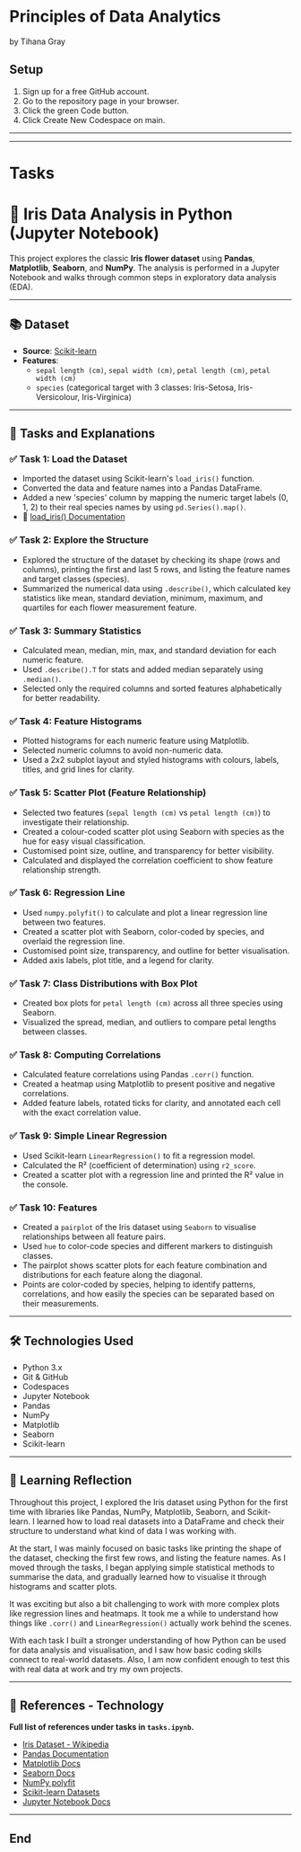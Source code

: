 # Principles of Data Analytics

by Tihana Gray

## Setup

1. Sign up for a free GitHub account.
2. Go to the repository page in your browser.
3. Click the green Code button.
4. Click Create New Codespace on main.


---
---

# Tasks

# 🌸 Iris Data Analysis in Python (Jupyter Notebook)

This project explores the classic **Iris flower dataset** using **Pandas**, **Matplotlib**, **Seaborn**, and **NumPy**. The analysis is performed in a Jupyter Notebook and walks through common steps in exploratory data analysis (EDA).

---

## 📚 Dataset

- **Source**: [Scikit-learn](https://scikit-learn.org/stable/modules/generated/sklearn.datasets.load_iris.html)
- **Features**:  
  - `sepal length (cm)`, `sepal width (cm)`, `petal length (cm)`, `petal width (cm)`
  - `species` (categorical target with 3 classes: Iris-Setosa, Iris-Versicolour, Iris-Virginica)

---

## 🧪 Tasks and Explanations

### ✅ Task 1: Load the Dataset
- Imported the dataset using Scikit-learn's `load_iris()` function.
- Converted the data and feature names into a Pandas DataFrame.
- Added a new 'species' column by mapping the numeric target labels (0, 1, 2) to their real species names by using `pd.Series().map()`.
- 📖 [load_iris() Documentation](https://scikit-learn.org/stable/modules/generated/sklearn.datasets.load_iris.html)

### ✅ Task 2: Explore the Structure
- Explored the structure of the dataset by checking its shape (rows and columns), printing the first and last 5 rows, and listing the feature names and target classes (species).
- Summarized the numerical data using `.describe()`, which calculated key statistics like mean, standard deviation, minimum, maximum, and quartiles for each flower measurement feature.

### ✅ Task 3: Summary Statistics
- Calculated mean, median, min, max, and standard deviation for each numeric feature.
- Used `.describe().T` for stats and added median separately using `.median()`.
- Selected only the required columns and sorted features alphabetically for better readability.

### ✅ Task 4: Feature Histograms
- Plotted histograms for each numeric feature using Matplotlib.
- Selected numeric columns to avoid non-numeric data.
- Used a 2x2 subplot layout and styled histograms with colours, labels, titles, and grid lines for clarity.

### ✅ Task 5: Scatter Plot (Feature Relationship)
- Selected two features (`sepal length (cm)` vs `petal length (cm)`) to investigate their relationship.
- Created a colour-coded scatter plot using Seaborn with species as the hue for easy visual classification.
- Customised point size, outline, and transparency for better visibility.
- Calculated and displayed the correlation coefficient to show feature relationship strength.

### ✅ Task 6: Regression Line
- Used `numpy.polyfit()` to calculate and plot a linear regression line between two features.
- Created a scatter plot with Seaborn, color-coded by species, and overlaid the regression line.
- Customised point size, transparency, and outline for better visualisation.
- Added axis labels, plot title, and a legend for clarity.

### ✅ Task 7: Class Distributions with Box Plot
- Created box plots for `petal length (cm)` across all three species using Seaborn.
- Visualized the spread, median, and outliers to compare petal lengths between classes.

### ✅ Task 8: Computing Correlations
- Calculated feature correlations using Pandas `.corr()` function.
- Created a heatmap using Matplotlib to present positive and negative correlations.
- Added feature labels, rotated ticks for clarity, and annotated each cell with the exact correlation value.

### ✅ Task 9: Simple Linear Regression
- Used Scikit-learn `LinearRegression()` to fit a regression model.
- Calculated the R² (coefficient of determination) using `r2_score`.
- Created a scatter plot with a regression line and printed the R² value in the console.

### ✅ Task 10: Features
- Created a `pairplot` of the Iris dataset using `Seaborn` to visualise relationships between all feature pairs.
- Used `hue` to color-code species and different markers to distinguish classes.
- The pairplot shows scatter plots for each feature combination and distributions for each feature along the diagonal.
- Points are color-coded by species, helping to identify patterns, correlations, and how easily the species can be separated based on their measurements.

---

## 🛠️ Technologies Used

- Python 3.x
- Git & GitHub
- Codespaces
- Jupyter Notebook
- Pandas
- NumPy
- Matplotlib
- Seaborn
- Scikit-learn

---

## 💭 Learning Reflection

Throughout this project, I explored the Iris dataset using Python for the first time with libraries like Pandas, NumPy, Matplotlib, Seaborn, and Scikit-learn. I learned how to load real datasets into a DataFrame and check their structure to understand what kind of data I was working with.

At the start, I was mainly focused on basic tasks like printing the shape of the dataset, checking the first few rows, and listing the feature names. As I moved through the tasks, I began applying simple statistical methods to summarise the data, and gradually learned how to visualise it through histograms and scatter plots.

It was exciting but also a bit challenging to work with more complex plots like regression lines and heatmaps. It took me a while to understand how things like `.corr()` and `LinearRegression()` actually work behind the scenes.

With each task I built a stronger understanding of how Python can be used for data analysis and visualisation, and I saw how basic coding skills connect to real-world datasets. Also, I am now confident enough to test this with real data at work and try my own projects.

---

## 🔗 References - Technology
**Full list of references under tasks in `tasks.ipynb`.**

- [Iris Dataset - Wikipedia](https://en.wikipedia.org/wiki/Iris_flower_data_set)
- [Pandas Documentation](https://pandas.pydata.org/)
- [Matplotlib Docs](https://matplotlib.org/)
- [Seaborn Docs](https://seaborn.pydata.org/)
- [NumPy polyfit](https://numpy.org/doc/stable/reference/generated/numpy.polyfit.html)
- [Scikit-learn Datasets](https://scikit-learn.org/stable/datasets/index.html)
- [Jupyter Notebook Docs](https://jupyter-notebook.readthedocs.io/en/stable/)

---

## End


